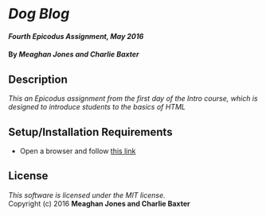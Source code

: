 # _Dog Blog_

#### _Fourth Epicodus Assignment, May 2016_

#### By _**Meaghan Jones and Charlie Baxter**_

## Description

_This an Epicodus assignment from the first day of the Intro course, which is designed to introduce students to the basics of HTML_

## Setup/Installation Requirements

* Open a browser and follow [this link](https://rawgit.com/meaghanjones/about-us/master/about-us.html)


License
-------
_This software is licensed under the MIT license._<br>
Copyright (c) 2016 **Meaghan Jones and Charlie Baxter**
